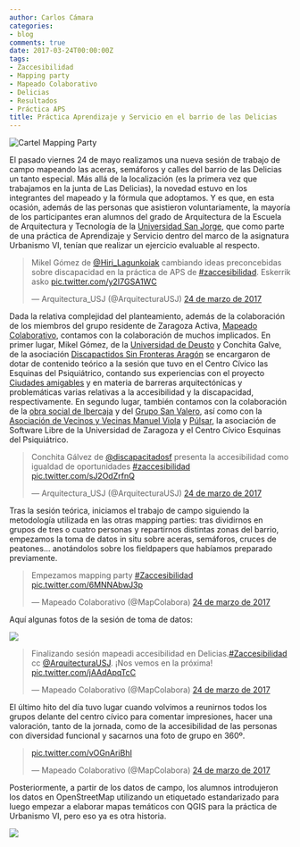 ```yaml
---
author: Carlos Cámara
categories:
- blog
comments: true
date: 2017-03-24T00:00:00Z
tags:
- Zaccesibilidad
- Mapping party
- Mapeado Colaborativo
- Delicias
- Resultados
- Práctica APS
title: Práctica Aprendizaje y Servicio en el barrio de las Delicias
---
```


![Cartel Mapping Party]({{site.baseurl}}/images/2017/06/Cartel-Mapping-Party-p.png)

El pasado viernes 24 de mayo realizamos una nueva sesión de trabajo de campo mapeando las aceras, semáforos y calles del barrio de las Delicias un tanto especial. Más allá de la localización (es la primera vez que trabajamos en la junta de Las Delicias), la novedad estuvo en los integrantes del mapeado y la fórmula que adoptamos. Y es que, en esta ocasión, además de las personas que asistieron voluntariamente, la mayoría de los participantes eran alumnos del grado de Arquitectura de la Escuela de Arquitectura y Tecnología de la [Universidad San Jorge](http://usj.es), que como parte de una práctica de Aprendizaje y Servicio dentro del marco de la asignatura Urbanismo VI, tenían que realizar un ejercicio evaluable al respecto.

<blockquote class="twitter-tweet" data-lang="es"><p lang="es" dir="ltr">Mikel Gómez de <a href="https://twitter.com/Hiri_Lagunkoiak">@Hiri_Lagunkoiak</a> cambiando ideas preconcebidas sobre discapacidad en la práctica de APS de <a href="https://twitter.com/hashtag/zaccesibilidad?src=hash">#zaccesibilidad</a>. Eskerrik asko <a href="https://t.co/y2I7GSA1WC">pic.twitter.com/y2I7GSA1WC</a></p>&mdash; Arquitectura_USJ (@ArquitecturaUSJ) <a href="https://twitter.com/ArquitecturaUSJ/status/845201111019589632">24 de marzo de 2017</a></blockquote>
<script async src="//platform.twitter.com/widgets.js" charset="utf-8"></script>

Dada la relativa complejidad del planteamiento, además de la colaboración de los miembros del grupo residente de Zaragoza Activa, [Mapeado Colaborativo](http://mapcolabora.org), contamos con la colaboración de muchos implicados. En primer lugar, Mikel Gómez, de la [Universidad de Deusto](http://www.deusto.es) y Conchita Galve, de la asociación [Discapactidos Sin Fronteras Aragón](http://discapacitadossinfronteras.com/) se encargaron de dotar de contenido teórico a la sesión que tuvo en el Centro Cívico las Esquinas del Psiquiátrico, contando sus experiencias con el proyecto [Ciudades amigables](http://ciudadesamigables.org/) y en materia de barreras arquitectónicas y problemáticas varias relativas a la accesibilidad y la discapacidad, respectivamente. En segundo lugar, también contamos con la colaboración de la [obra social de Ibercaja](https://obrasocial.ibercaja.es) y del [Grupo San Valero](http://www.gruposanvalero.es/), así como con la [Asociación de Vecinos y Vecinas Manuel Viola](http://avvdelicias.org/) y [Púlsar](http://pulsar.unizar.es/), la asociación de Software Libre de la Universidad de Zaragoza y el Centro Cívico Esquinas del Psiquiátrico.

<blockquote class="twitter-tweet" data-lang="es"><p lang="es" dir="ltr">Conchita Gálvez de <a href="https://twitter.com/DiscapacitadoSF">@discapacitadosf</a> presenta la accesibilidad como igualdad de oportunidades <a href="https://twitter.com/hashtag/zaccesibilidad?src=hash">#zaccesibilidad</a> <a href="https://t.co/sJ2OdZrfnQ">pic.twitter.com/sJ2OdZrfnQ</a></p>&mdash; Arquitectura_USJ (@ArquitecturaUSJ) <a href="https://twitter.com/ArquitecturaUSJ/status/845208502306050048">24 de marzo de 2017</a></blockquote>
<script async src="//platform.twitter.com/widgets.js" charset="utf-8"></script>

Tras la sesión teórica, iniciamos el trabajo de campo siguiendo la metodología utilizada en las otras mapping parties: tras dividirnos en grupos de tres o cuatro personas y repartirnos distintas zonas del barrio, empezamos la toma de datos in situ sobre aceras, semáforos, cruces de peatones... anotándolos sobre los fieldpapers que habíamos preparado previamente.

<blockquote class="twitter-tweet" data-lang="es"><p lang="es" dir="ltr">Empezamos mapping party <a href="https://twitter.com/hashtag/Zaccesibilidad?src=hash">#Zaccesibilidad</a> <a href="https://t.co/6MNNAbwJ3p">pic.twitter.com/6MNNAbwJ3p</a></p>&mdash; Mapeado Colaborativo (@MapColabora) <a href="https://twitter.com/MapColabora/status/845227421133651969">24 de marzo de 2017</a></blockquote>
<script async src="//platform.twitter.com/widgets.js" charset="utf-8"></script>

Aquí algunas fotos de la sesión de toma de datos:

![]({{site.baseurl}}/images/2017/06/photo_2017-03-27_09-51-11.jpg)

<blockquote class="twitter-tweet" data-lang="es"><p lang="es" dir="ltr">Finalizando sesión mapeadi accesibilidad en Delicias.<a href="https://twitter.com/hashtag/Zaccesibilidad?src=hash">#Zaccesibilidad</a> cc <a href="https://twitter.com/ArquitecturaUSJ">@ArquitecturaUSJ</a>. ¡Nos vemos en la próxima! <a href="https://t.co/jAAdApqTcC">pic.twitter.com/jAAdApqTcC</a></p>&mdash; Mapeado Colaborativo (@MapColabora) <a href="https://twitter.com/MapColabora/status/845250389633093633">24 de marzo de 2017</a></blockquote>
<script async src="//platform.twitter.com/widgets.js" charset="utf-8"></script>

El último hito del día tuvo lugar cuando volvimos a reunirnos todos los grupos delante del centro cívico para comentar impresiones, hacer una valoración, tanto de la jornada, como de la accesibilidad de las personas con diversidad funcional y sacarnos una foto de grupo en 360º.

<blockquote class="twitter-tweet" data-lang="es"><p lang="und" dir="ltr"> <a href="https://t.co/vOGnAriBhI">pic.twitter.com/vOGnAriBhI</a></p>&mdash; Mapeado Colaborativo (@MapColabora) <a href="https://twitter.com/MapColabora/status/845261741089067008">24 de marzo de 2017</a></blockquote>
<script async src="//platform.twitter.com/widgets.js" charset="utf-8"></script>

Posteriormente, a partir de los datos de campo, los alumnos introdujeron los datos en OpenStreetMap utilizando un etiquetado estandarizado para luego empezar a elaborar mapas temáticos con QGIS para la práctica de Urbanismo VI, pero eso ya es otra historia.

![]({{site.baseurl}}/images/2017/06/Screenshot_20170620_174941.png)

